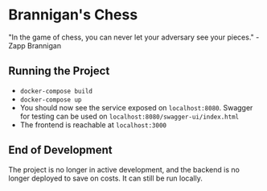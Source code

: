 # Brannigan's Chess

"In the game of chess, you can never let your adversary see your pieces." -Zapp Brannigan

## Running the Project

- `docker-compose build`
- `docker-compose up`
- You should now see the service exposed on `localhost:8080`. Swagger for testing can be used on `localhost:8080/swagger-ui/index.html`
- The frontend is reachable at `localhost:3000`

## End of Development

The project is no longer in active development, and the backend is no longer deployed to save on costs. It can still be run locally.
